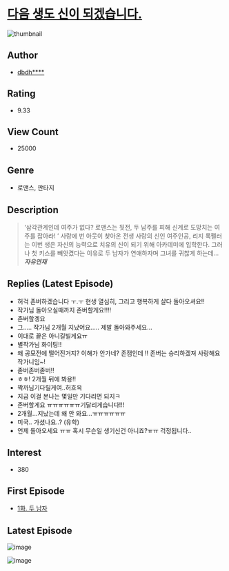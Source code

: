 # [다음 생도 신이 되겠습니다.](https://comic.naver.com/bestChallenge/list?titleId=785860)
![thumbnail](https://image-comic.pstatic.net/user_contents_data/challenge_comic/2021/11/27/351619/thumbnail_434x330e8765e80_04f0_4ae7_9bce_9f99f7537101_00002343.JPEG)

## Author
- [dbdh****](https://comic.naver.com/artistTitle?id=351619)

## Rating
- 9.33

## View Count
- 25000

## Genre
- 로맨스, 판타지

## Description
> ‘삼각관계인데 여주가 없다? 로맨스는 뒷전, 두 남주를 피해 신계로 도망치는 여주를 잡아라! ’ 사랑에 번 아웃이 찾아온 전생 사랑의 신인 여주인공, 리지 록펠러는 이번 생은 자신의 능력으로 치유의 신이 되기 위해 아카데미에 입학한다. 그러나 첫 키스를 빼앗겼다는 이유로 두 남자가 연애하자며 그녀를 귀찮게 하는데... ***자유연재***

## Replies (Latest Episode)
- 허걱 존버하겠습니다 ㅜ.ㅜ 현생 열심히, 그리고 행복하게 살다 돌아오셔요!!
- 작가님 돌아오실때까지 존버할게요!!!!
- 존버할겡요
- 그..... 작가님 2개월 지났어요..... 제발 돌아와주세요...
- 이대로 끝은 아니길빌게요ㅠ
- 별작가님 화이팅!!
- 왜 공모전에 떨어진거지? 이해가 안가네? 존잼인데 !! 존버는 승리하겠져 사랑해요 작가니임~!
- 졷버존버졷버!!
- ㅎㅎ! 2개월 뒤에 봐용!!
- 짝까님기다릴게여..허흐윽
- 지금 이걸 본나는 몇일만 기다리면 되지ㅋ
- 존버할게요 ㅠㅠㅠㅠㅠㅠ기달리게습니다!!!
- 2개월...지났는데 왜 안 와요...ㅠㅠㅠㅠㅠㅠ
- 미국.. 가셨나요..? (유학)
- 언제 돌아오세요 ㅠㅠ 혹시 무슨일 생기신건 아니죠?ㅠㅠ 걱정됩니다..

## Interest
- 380

## First Episode
- [1화. 두 남자](https://comic.naver.com/bestChallenge/detail?titleId=785860&no=1)

## Latest Episode
![image](https://image-comic.pstatic.net/user_contents_data/challenge_comic/2022/01/12/351619/upload_7075267401850696249.jpeg)

![image](https://image-comic.pstatic.net/user_contents_data/challenge_comic/2021/12/27/351619/upload_7005407714494342200.jpeg)
